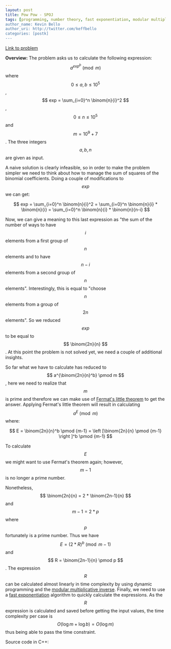 ```yaml
---
layout: post
title: Pow Pow - SPOJ
tags: [programming, number theory, fast exponentiation, modular multiplicative inverse, fermat's little theorem, spoj, cpp]
author_name: Kevin Bello
author_uri: http://twitter.com/keffbello
categories: [postk]
---
```


[Link to problem][64d05c1c]

[64d05c1c]: http://www.spoj.com/problems/POWPOW/ "PowPow"

**Overview:** The problem asks us to calculate the following expression: $$ a^{exp^b} \pmod m $$ where $$  0 \le a,b \le 10^5 $$, $$ exp = \sum_{i=0}^n \binom{n}{i}^2 $$, $$ 0 \le n \le 10^5 $$ and $$ m = 10^9 + 7 $$. The three integers $$ a,b,n $$ are given as input.

A naive solution is clearly infeasible, so in order to make the problem simpler we need to think about how to manage the sum of squares of the binomial coefficients. Doing a couple of modifications to $$ exp $$ we can get:

$$ exp = \sum_{i=0}^n \binom{n}{i}^2 = \sum_{i=0}^n \binom{n}{i} * \binom{n}{i} = \sum_{i=0}^n \binom{n}{i} * \binom{n}{n-i} $$

Now, we can give a meaning to this last expression as "the sum of the number of ways to have $$i$$ elements from a first group of $$n$$ elements and to have $$n-i$$ elements from a second group of $$n$$ elements". Interestingly, this is equal to "choose $$n$$ elements from a group of $$2n$$ elements". So we reduced $$exp$$ to be equal to $$ \binom{2n}{n} $$. At this point the problem is not solved yet, we need a couple of additional insights.

So far what we have to calculate has reduced to $$ a^{\binom{2n}{n}^b} \pmod m $$, here we need to realize that $$ m $$ is prime and therefore we can make use of [Fermat's little theorem][Fermatlt] to get the answer. Applying Fermat's little theorem will result in calculating $$ a^E \pmod m $$ where:

$$ E = \binom{2n}{n}^b \pmod {m-1} = \left [\binom{2n}{n} \pmod {m-1} \right ]^b \pmod {m-1} $$

To calculate $$ E $$ we might want to use Fermat's theorem again; however, $$ m-1 $$ is no longer a prime number.

<!--more-->

Nonetheless, $$ \binom{2n}{n} = 2 * \binom{2n-1}{n} $$ and $$ m-1 = 2*p  $$ where $$ p $$ fortunately is a prime number. Thus we have $$ E = \left (2*R \right )^b \pmod {m-1} $$ and $$ R = \binom{2n-1}{n} \pmod p $$. The expression $$ R $$ can be calculated almost linearly in time complexity by using dynamic programming and the [modular multiplicative inverse][mmi]. Finally, we need to use a [fast exponentiation][fe] algorithm to quickly calculate the expressions. As the $$ R $$ expression is calculated and saved before getting the input values, the time complexity per case is $$ O(\log m + \log b) = O(\log m) $$ thus being able to pass the time constraint.

Source code in C++:

<script src="https://gist.github.com/kevinbm/10790936.js"></script>

[Fermatlt]: http://en.wikipedia.org/wiki/Fermat%27s_little_theorem
[mmi]: http://en.wikipedia.org/wiki/Modular_multiplicative_inverse
[fe]: http://en.wikipedia.org/wiki/Exponentiation_by_squaring
